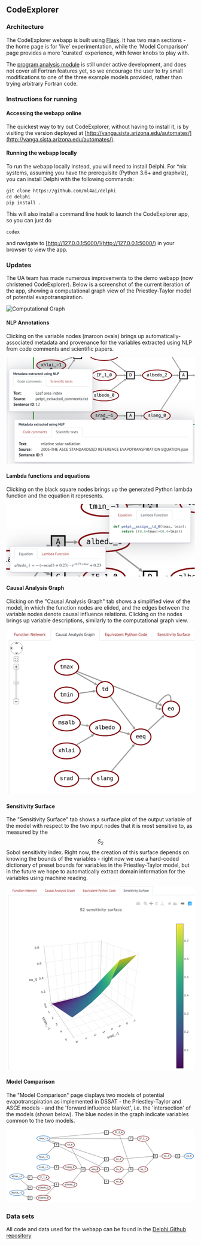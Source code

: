 ## CodeExplorer

### Architecture

The CodeExplorer webapp is built using [Flask](http://flask.pocoo.org). It has
two main sections - the home page is for 'live' experimentation, while the
'Model Comparison' page provides a more 'curated' experience, with fewer knobs
to play with.

The [program analysis module](/#program-analysis-for2py) is still under active
development, and does not cover all Fortran features yet, so we encourage the
user to try small modifications to one of the three example models provided,
rather than trying arbitrary Fortran code.

### Instructions for running

#### Accessing the webapp online

The quickest way to try out CodeExplorer, without having to install it, is by
visiting the version deployed at
[http://vanga.sista.arizona.edu/automates/](http://vanga.sista.arizona.edu/automates/).

#### Running the webapp locally

To run the webapp locally instead, you will need to install Delphi. For
*nix systems, assuming you have the prerequisite (Python 3.6+ and
graphviz), you can install Delphi with the following commands:

```
git clone https://github.com/ml4ai/delphi
cd delphi
pip install .
```

This will also install a command line hook to launch the CodeExplorer app, so
you can just do

```
codex
```

and navigate to [http://127.0.0.1:5000/](http://127.0.0.1:5000/) in your
browser to view the app.


### Updates

The UA team has made numerous improvements to the demo webapp (now christened
CodeExplorer). Below is a screenshot of the current iteration of the app,
showing a computational graph view of the Priestley-Taylor model of potential
evapotranspiration.

![Computational Graph](figs/codex_computational_graph.png)

#### NLP Annotations

Clicking on the variable nodes (maroon ovals) brings up
automatically-associated metadata and provenance for the variables extracted
using NLP from code comments and scientific papers.

![NLP-extracted annotations](figs/codex_annotations.png)

#### Lambda functions and equations

Clicking on the black square nodes brings up the generated Python lambda
function and the equation it represents.

![Lambda functions](figs/codex_lambdas.png)

#### Causal Analysis Graph

Clicking on the "Causal Analysis Graph" tab shows a simplified view of the
model, in which the function nodes are elided, and the edges between the
variable nodes denote causal influence relations. Clicking on the nodes brings
up variable descriptions, similarly to the computational graph view.

![Causal Analysis Graph](figs/codex_cag.png)

#### Sensitivity Surface

The "Sensitivity Surface" tab shows a surface plot of the output variable of
the model with respect to the two input nodes that it is most sensitive to, as
measured by the $$S_2$$ Sobol sensitivity index. Right now, the creation of
this surface depends on knowing the bounds of the variables - right now we use
a hard-coded dictionary of preset bounds for variables in the Priestley-Taylor
model, but in the future we hope to automatically extract domain information
for the variables using machine reading.

![Sensitivity surface](figs/codex_s2_surface.png)

#### Model Comparison

The "Model Comparison" page displays two models of potential evapotranspiration
as implemented in DSSAT - the Priestley-Taylor and ASCE models - and the
'forward influence blanket', i.e. the 'intersection' of the models (shown
below). The blue nodes in the graph indicate variables common to the two
models.

![Model Comparison](figs/codex_model_comparison.png)

### Data sets

All code and data used for the webapp can be found in the [Delphi Github
repository](https://github.com/ml4ai/delphi)

